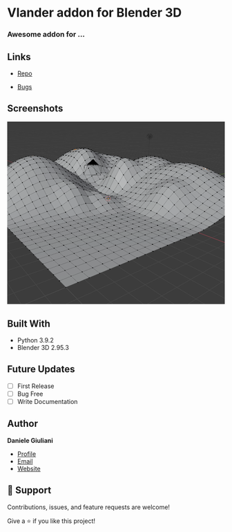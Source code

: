 # Vlander addon for Blender 3D
### Awesome addon for ...

## Links

- [Repo](https://github.com/notwarp/vlander "<vlander> Repo")

- [Bugs](https://github.com/notwarp/vlander/issues "Issues Page")

## Screenshots

![Example](screenshots/1.png "Example")

## Built With

- Python 3.9.2
- Blender 3D 2.95.3

## Future Updates

- [ ] First Release
- [ ] Bug Free
- [ ] Write Documentation

## Author

**Daniele Giuliani**

- [Profile](https://github.com/notwarp "Daniele Giuliani")
- [Email](mailto:d.giuliani304@gmail.com?subject=Hi "Hi!")
- [Website](https://notwarp.it "Welcome")

## 🤝 Support

Contributions, issues, and feature requests are welcome!

Give a ⭐️ if you like this project!